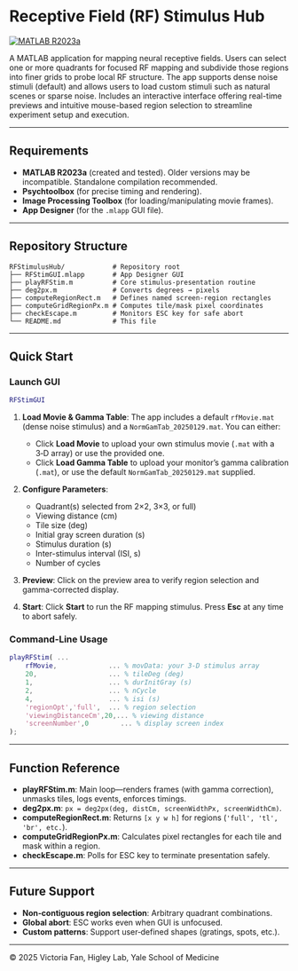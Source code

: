 # Receptive Field (RF) Stimulus Hub

[![MATLAB R2023a](https://img.shields.io/badge/MATLAB-R2023a-blue)](https://www.mathworks.com/products/matlab.html)

A MATLAB application for mapping neural receptive fields. Users can select one or more quadrants for focused RF mapping and subdivide those regions into finer grids to probe local RF structure. The app supports dense noise stimuli (default) and allows users to load custom stimuli such as natural scenes or sparse noise. Includes an interactive interface offering real-time previews and intuitive mouse-based region selection to streamline experiment setup and execution.

---

## Requirements

* **MATLAB R2023a** (created and tested). Older versions may be incompatible. Standalone compilation recommended.
* **Psychtoolbox** (for precise timing and rendering).
* **Image Processing Toolbox** (for loading/manipulating movie frames).
* **App Designer** (for the `.mlapp` GUI file).

---

## Repository Structure

```plaintext
RFStimulusHub/            # Repository root
├── RFStimGUI.mlapp       # App Designer GUI
├── playRFStim.m          # Core stimulus-presentation routine
├── deg2px.m              # Converts degrees → pixels
├── computeRegionRect.m   # Defines named screen-region rectangles
├── computeGridRegionPx.m # Computes tile/mask pixel coordinates
├── checkEscape.m         # Monitors ESC key for safe abort
└── README.md             # This file
```

---

## Quick Start

### Launch GUI

```matlab
RFStimGUI
```

1. **Load Movie & Gamma Table**: The app includes a default `rfMovie.mat` (dense noise stimulus) and a `NormGamTab_20250129.mat`. You can either:

   * Click **Load Movie** to upload your own stimulus movie (`.mat` with a 3‑D array) or use the provided one.
   * Click **Load Gamma Table** to upload your monitor’s gamma calibration (`.mat`), or use the default `NormGamTab_20250129.mat` supplied.
2. **Configure Parameters**:

   * Quadrant(s) selected from 2×2, 3×3, or full)
   * Viewing distance (cm)
   * Tile size (deg)
   * Initial gray screen duration (s)
   * Stimulus duration (s)
   * Inter-stimulus interval (ISI, s)
   * Number of cycles
3. **Preview**: Click on the preview area to verify region selection and gamma-corrected display.
4. **Start**: Click **Start** to run the RF mapping stimulus. Press **Esc** at any time to abort safely.

### Command‐Line Usage

```matlab
playRFStim( ...
    rfMovie,             ... % movData: your 3‑D stimulus array
    20,                  ... % tileDeg (deg)
    1,                   ... % durInitGray (s)
    2,                   ... % nCycle
    4,                   ... % isi (s)
    'regionOpt','full',  ... % region selection
    'viewingDistanceCm',20,... % viewing distance
    'screenNumber',0        ... % display screen index
);
```

---

## Function Reference

* **playRFStim.m**: Main loop—renders frames (with gamma correction), unmasks tiles, logs events, enforces timings.
* **deg2px.m**: `px = deg2px(deg, distCm, screenWidthPx, screenWidthCm)`.
* **computeRegionRect.m**: Returns `[x y w h]` for regions (`'full', 'tl', 'br', etc.`).
* **computeGridRegionPx.m**: Calculates pixel rectangles for each tile and mask within a region.
* **checkEscape.m**: Polls for ESC key to terminate presentation safely.

---

## Future Support

* **Non‑contiguous region selection**: Arbitrary quadrant combinations.
* **Global abort**: ESC works even when GUI is unfocused.
* **Custom patterns**: Support user‑defined shapes (gratings, spots, etc.).

---

© 2025 Victoria Fan, Higley Lab, Yale School of Medicine
